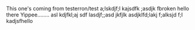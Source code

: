 This one's coming from testerron/test
a;lskdjf;l kajsdfk ;asdjk fbroken hello there
Yippee........
asl kdjfkl;aj sdf lasdjf;;asd jkfjlk asdjklfd;lakj f;alksjd f;l kadjsfhello
